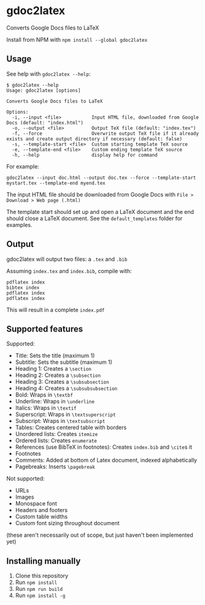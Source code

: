 # gdoc2latex

Converts Google Docs files to LaTeX

Install from NPM with `npm install --global gdoc2latex`

## Usage

See help with `gdoc2latex --help`:

```
$ gdoc2latex --help
Usage: gdoc2latex [options]

Converts Google Docs files to LaTeX

Options:
  -i, --input <file>           Input HTML file, downloaded from Google Docs (default: "index.html")
  -o, --output <file>          Output TeX file (default: "index.tex")
  -f, --force                  Overwrite output TeX file if it already exists and create output directory if necessary (default: false)
  -s, --template-start <file>  Custom starting template TeX source
  -e, --template-end <file>    Custom ending template TeX source
  -h, --help                   display help for command
```

For example:

```
gdoc2latex --input doc.html --output doc.tex --force --template-start mystart.tex --template-end myend.tex
```

The input HTML file should be downloaded from Google Docs with `File > Download > Web page (.html)`

The template start should set up and open a LaTeX document and the end should close a LaTeX document. See the `default_templates` folder for examples.

## Output

gdoc2latex will output two files: a `.tex` and `.bib`

Assuming `index.tex` and `index.bib`, compile with:

```
pdflatex index
bibtex index
pdflatex index
pdflatex index
```

This will result in a complete `index.pdf`

## Supported features

Supported:

- Title: Sets the title (maximum 1)
- Subtitle: Sets the subtitle (maximum 1)
- Heading 1: Creates a `\section`
- Heading 2: Creates a `\subsection`
- Heading 3: Creates a `\subsubsection`
- Heading 4: Creates a `\subsubsubsection`
- Bold: Wraps in `\textbf`
- Underline: Wraps in `\underline`
- Italics: Wraps in `\textif`
- Superscript: Wraps in `\textsuperscript`
- Subscript: Wraps in `\textsubscript`
- Tables: Creates centered table with borders
- Unordered lists: Creates `itemize`
- Ordered lists: Creates `enumerate`
- References (use BibTeX in footnotes): Creates `index.bib` and `\cite`s it
- Footnotes
- Comments: Added at bottom of Latex document, indexed alphabetically
- Pagebreaks: Inserts `\pagebreak`

Not supported:

- URLs
- Images
- Monospace font
- Headers and footers
- Custom table widths
- Custom font sizing throughout document

(these aren't necessarily out of scope, but just haven't been implemented yet)

## Installing manually

1. Clone this repository
2. Run `npm install`
3. Run `npm run build`
4. Run `npm install -g`